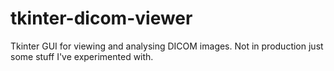 # tkinter-dicom-viewer
Tkinter GUI for viewing and analysing DICOM images.
Not in production just some stuff I've experimented with.
